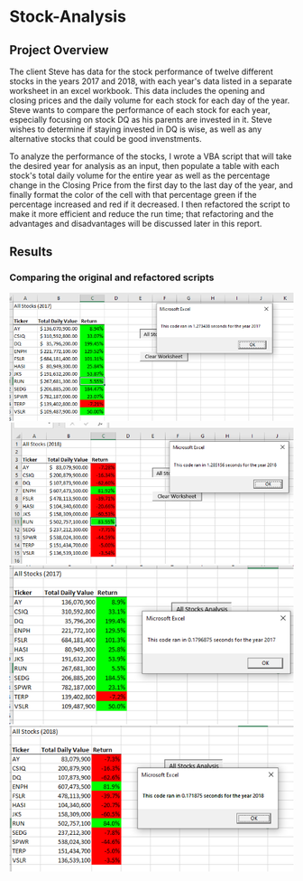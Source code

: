 # Stock-Analysis
## Project Overview

The client Steve has data for the stock performance of twelve different stocks in the years 2017 and 2018, with each year's data listed in a separate worksheet in an excel workbook.  This data includes the opening and closing prices and the daily volume for each stock for each day of the year.  Steve wants to compare the performance of each stock for each year, especially focusing on stock DQ as his parents are invested in it.  Steve wishes to determine if staying invested in DQ is wise, as well as any alternative stocks that could be good invenstments.

To analyze the performance of the stocks, I wrote a VBA script that will take the desired year for analysis as an input, then populate a table with each stock's total daily volume for the entire year as well as the percentage change in the Closing Price from the first day to the last day of the year, and finally format the color of the cell with that percentage green if the percentage increased and red if it decreased.  I then refactored the script to make it more efficient and reduce the run time; that refactoring and the advantages and disadvantages will be discussed later in this report.

## Results

### Comparing the original and refactored scripts

![2017original](/resources/Not_refactored_2017.png)
![2018original](/resources/Not_refactored_2018.png)
![2017refactor](/resources/VBA_Challenge_2017.png)
![2018refactor](/resources/VBA_Challenge_2018.png)

###


